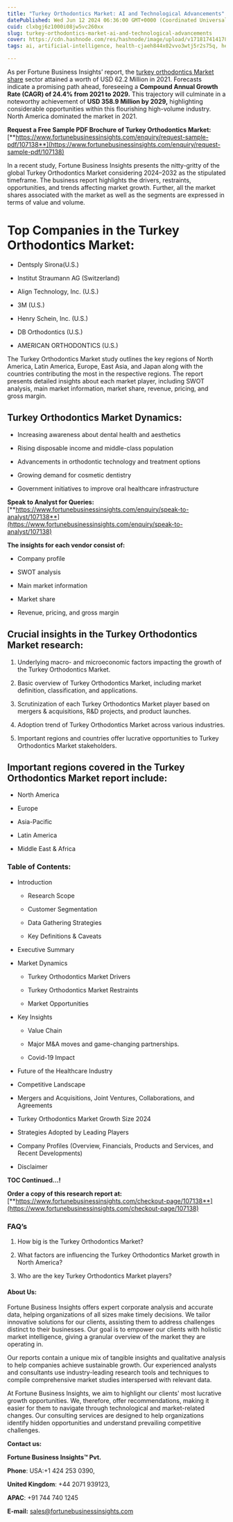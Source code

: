 ```yaml
---
title: "Turkey Orthodontics Market: AI and Technological Advancements"
datePublished: Wed Jun 12 2024 06:36:00 GMT+0000 (Coordinated Universal Time)
cuid: clxbgj6z1000i08jw5vc260xx
slug: turkey-orthodontics-market-ai-and-technological-advancements
cover: https://cdn.hashnode.com/res/hashnode/image/upload/v1718174141785/b5a3d4a8-a54c-4c83-abda-5c0092031443.png
tags: ai, artificial-intelligence, health-cjaeh844x02vvo3wtj5r2s75q, healthcare, turkey-orthodontics-market

---
```


As per Fortune Business Insights’ report, the [turkey orthodontics Market share](https://www.fortunebusinessinsights.com/turkey-orthodontics-market-107138) sector attained a worth of USD 62.2 Million in 2021. Forecasts indicate a promising path ahead, foreseeing a **Compound Annual Growth Rate (CAGR) of 24.4% from 2021 to 2029.** This trajectory will culminate in a noteworthy achievement of **USD 358.9 Million by 2029,** highlighting considerable opportunities within this flourishing high-volume industry. North America dominated the market in 2021.

**Request a Free Sample PDF Brochure of Turkey Orthodontics Market:** [**https://www.fortunebusinessinsights.com/enquiry/request-sample-pdf/107138**](https://www.fortunebusinessinsights.com/enquiry/request-sample-pdf/107138)

In a recent study, Fortune Business Insights presents the nitty-gritty of the global Turkey Orthodontics Market considering 2024–2032 as the stipulated timeframe. The business report highlights the drivers, restraints, opportunities, and trends affecting market growth. Further, all the market shares associated with the market as well as the segments are expressed in terms of value and volume.

# **Top Companies in the Turkey Orthodontics Market:**

* Dentsply Sirona(U.S.)
    
* Institut Straumann AG (Switzerland)
    
* Align Technology, Inc. (U.S.)
    
* 3M (U.S.)
    
* Henry Schein, Inc. (U.S.)
    
* DB Orthodontics (U.S.)
    
* AMERICAN ORTHODONTICS (U.S.)
    

The Turkey Orthodontics Market study outlines the key regions of North America, Latin America, Europe, East Asia, and Japan along with the countries contributing the most in the respective regions. The report presents detailed insights about each market player, including SWOT analysis, main market information, market share, revenue, pricing, and gross margin.

## Turkey Orthodontics Market **Dynamics**:

* Increasing awareness about dental health and aesthetics
    
* Rising disposable income and middle-class population
    
* Advancements in orthodontic technology and treatment options
    
* Growing demand for cosmetic dentistry
    
* Government initiatives to improve oral healthcare infrastructure
    

**Speak to Analyst for Queries:** [**https://www.fortunebusinessinsights.com/enquiry/speak-to-analyst/107138**](https://www.fortunebusinessinsights.com/enquiry/speak-to-analyst/107138)

**The insights for each vendor consist of:**

* Company profile
    
* SWOT analysis
    
* Main market information
    
* Market share
    
* Revenue, pricing, and gross margin
    

## **Crucial insights in the Turkey Orthodontics Market research:**

1. Underlying macro- and microeconomic factors impacting the growth of the Turkey Orthodontics Market.
    
2. Basic overview of Turkey Orthodontics Market, including market definition, classification, and applications.
    
3. Scrutinization of each Turkey Orthodontics Market player based on mergers & acquisitions, R&D projects, and product launches.
    
4. Adoption trend of Turkey Orthodontics Market across various industries.
    
5. Important regions and countries offer lucrative opportunities to Turkey Orthodontics Market stakeholders.
    

## **Important regions covered in the Turkey Orthodontics Market report include:**

* North America
    
* Europe
    
* Asia-Pacific
    
* Latin America
    
* Middle East & Africa
    

### **Table of Contents:**

* Introduction
    
    * Research Scope
        
    * Customer Segmentation
        
    * Data Gathering Strategies
        
    * Key Definitions & Caveats
        
* Executive Summary
    
* Market Dynamics
    
    * Turkey Orthodontics Market Drivers
        
    * Turkey Orthodontics Market Restraints
        
    * Market Opportunities
        
* Key Insights
    
    * Value Chain
        
    * Major M&A moves and game-changing partnerships.
        
    * Covid-19 Impact
        
* Future of the Healthcare Industry
    
* Competitive Landscape
    
* Mergers and Acquisitions, Joint Ventures, Collaborations, and Agreements
    
* Turkey Orthodontics Market Growth Size 2024
    
* Strategies Adopted by Leading Players
    
* Company Profiles (Overview, Financials, Products and Services, and Recent Developments)
    
* Disclaimer
    

**TOC Continued…!**

**Order a copy of this research report at:** [**https://www.fortunebusinessinsights.com/checkout-page/107138**](https://www.fortunebusinessinsights.com/checkout-page/107138)

### **FAQ’s**

1. How big is the Turkey Orthodontics Market?
    
2. What factors are influencing the Turkey Orthodontics Market growth in North America?
    
3. Who are the key Turkey Orthodontics Market players?
    

#### **About Us:**

Fortune Business Insights offers expert corporate analysis and accurate data, helping organizations of all sizes make timely decisions. We tailor innovative solutions for our clients, assisting them to address challenges distinct to their businesses. Our goal is to empower our clients with holistic market intelligence, giving a granular overview of the market they are operating in.

Our reports contain a unique mix of tangible insights and qualitative analysis to help companies achieve sustainable growth. Our experienced analysts and consultants use industry-leading research tools and techniques to compile comprehensive market studies interspersed with relevant data.

At Fortune Business Insights, we aim to highlight our clients' most lucrative growth opportunities. We, therefore, offer recommendations, making it easier for them to navigate through technological and market-related changes. Our consulting services are designed to help organizations identify hidden opportunities and understand prevailing competitive challenges.

**Contact us:**

**Fortune Business Insights™ Pvt.**

**Phone**: USA:+1 424 253 0390,

**United Kingdom**: +44 2071 939123,

**APAC**: +91 744 740 1245

**E-mail:** [sales@fortunebusinessinsights.com](mailto:sales@fortunebusinessinsights.com)